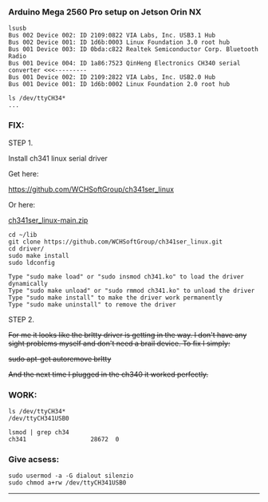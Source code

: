 
### Arduino Mega 2560 Pro setup on Jetson Orin NX

```
lsusb
Bus 002 Device 002: ID 2109:0822 VIA Labs, Inc. USB3.1 Hub             
Bus 002 Device 001: ID 1d6b:0003 Linux Foundation 3.0 root hub
Bus 001 Device 003: ID 0bda:c822 Realtek Semiconductor Corp. Bluetooth Radio 
Bus 001 Device 004: ID 1a86:7523 QinHeng Electronics CH340 serial converter <<<---------
Bus 001 Device 002: ID 2109:2822 VIA Labs, Inc. USB2.0 Hub             
Bus 001 Device 001: ID 1d6b:0002 Linux Foundation 2.0 root hub
```
```
ls /dev/ttyCH34*
...
```
### FIX:

STEP 1.

Install ch341 linux serial driver

Get here:

https://github.com/WCHSoftGroup/ch341ser_linux

Or here:

[ch341ser_linux-main.zip](/ROS2/Arduino_MEGA_2560_PRO/ch341ser_linux-main.zip)<br/>


```
cd ~/lib
git clone https://github.com/WCHSoftGroup/ch341ser_linux.git
cd driver/
sudo make install
sudo ldconfig 
```

```
Type "sudo make load" or "sudo insmod ch341.ko" to load the driver dynamically
Type "sudo make unload" or "sudo rmmod ch341.ko" to unload the driver
Type "sudo make install" to make the driver work permanently
Type "sudo make uninstall" to remove the driver
```

STEP 2.

~~For me it looks like the brltty driver is getting in the way. I don't have any sight problems myself and don't need a brail device. To fix I simply:~~

~~sudo apt-get autoremove brltty~~

~~And the next time I plugged in the ch340 it worked perfectly.~~

### WORK:
```
ls /dev/ttyCH34*
/dev/ttyCH341USB0
```
```
lsmod | grep ch34
ch341                  28672  0
```

### Give acsess:
```
sudo usermod -a -G dialout silenzio
sudo chmod a+rw /dev/ttyCH341USB0
```



_________
